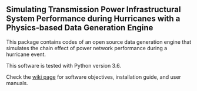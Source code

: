 ## Simulating Transmission Power Infrastructural System Performance during Hurricanes with a Physics-based Data Generation Engine

This package contains codes of an open source data generation engine that simulates the chain effect of power network performance during a hurricane event. 

This software is tested with Python version 3.6.

Check the [wiki page](https://github.com/GabyOu/DataEngine_HurricanePower/wiki/Data-Generation-Engine-Wiki-Page) for software objectives, installation guide, and user manuals.
